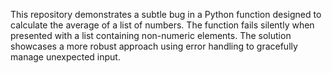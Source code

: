 This repository demonstrates a subtle bug in a Python function designed to calculate the average of a list of numbers. The function fails silently when presented with a list containing non-numeric elements.  The solution showcases a more robust approach using error handling to gracefully manage unexpected input.